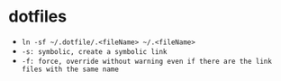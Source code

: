 # dotfiles

- `ln -sf ~/.dotfile/.<fileName> ~/.<fileName>`
- `-s: symbolic, create a symbolic link`
- `-f: force, override without warning even if there are the link files with the same name`

